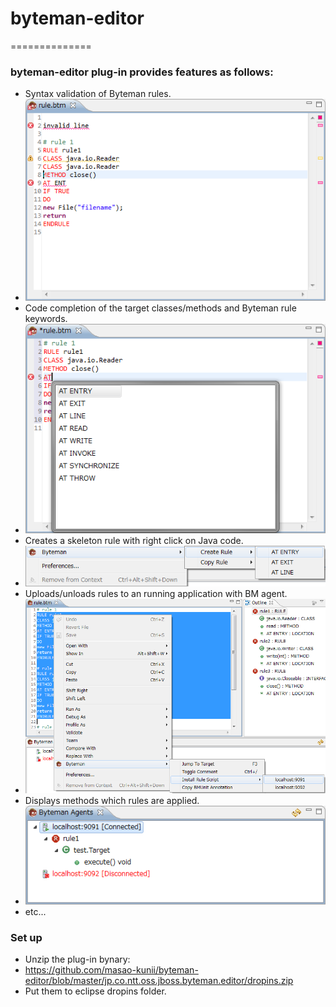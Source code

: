 # byteman-editor
==============
### byteman-editor plug-in provides features as follows:
* Syntax validation of Byteman rules.
 * ![validation](images/syntax_validation.png "Syntax Validation")
* Code completion of the target classes/methods and Byteman rule keywords.
 * ![code completion](images/code_completion.png "Code Completion")
* Creates a skeleton rule with right click on Java code. 
 * ![skeleton](images/create_skeleton.png "Creates Skeleton")
* Uploads/unloads rules to an running application with BM agent.
 * ![instal rule](images/install_rule.png "Install Rule")
* Displays methods which rules are applied.
 * ![display rule](images/agent_view.png "Displays Rule")
* etc...

### Set up
* Unzip the plug-in bynary:
 * https://github.com/masao-kunii/byteman-editor/blob/master/jp.co.ntt.oss.jboss.byteman.editor/dropins.zip
* Put them to eclipse dropins folder.

